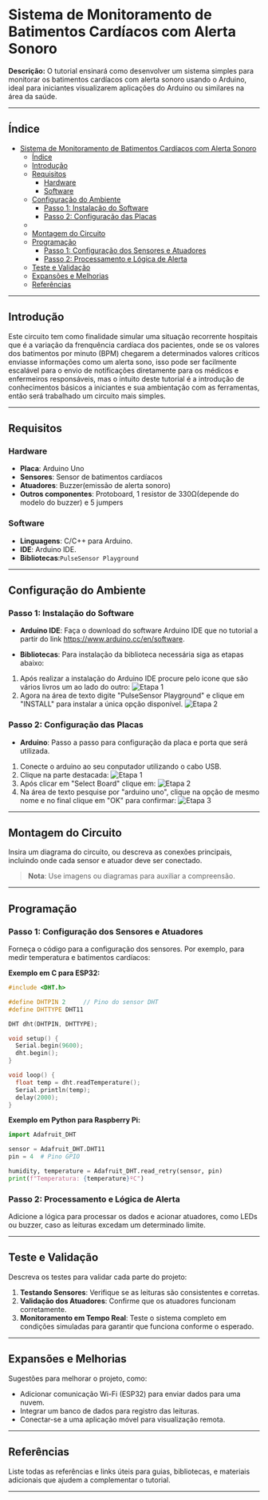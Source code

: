 # Sistema de Monitoramento de Batimentos Cardíacos com Alerta Sonoro

**Descrição:** O tutorial ensinará como desenvolver um sistema simples para monitorar os batimentos cardíacos com alerta sonoro usando o Arduino, ideal para iniciantes visualizarem aplicações do Arduino ou similares na área da saúde.

---

## Índice

- [Sistema de Monitoramento de Batimentos Cardíacos com Alerta Sonoro](#sistema-de-monitoramento-de-batimentos-cardíacos-com-alerta-sonoro)
  - [Índice](#índice)
  - [Introdução](#introdução)
  - [Requisitos](#requisitos)
    - [Hardware](#hardware)
    - [Software](#software)
  - [Configuração do Ambiente](#configuração-do-ambiente)
    - [Passo 1: Instalação do Software](#passo-1-instalação-do-software)
    - [Passo 2: Configuração das Placas](#passo-2-configuração-das-placas)
  - [](#)
  - [Montagem do Circuito](#montagem-do-circuito)
  - [Programação](#programação)
    - [Passo 1: Configuração dos Sensores e Atuadores](#passo-1-configuração-dos-sensores-e-atuadores)
    - [Passo 2: Processamento e Lógica de Alerta](#passo-2-processamento-e-lógica-de-alerta)
  - [Teste e Validação](#teste-e-validação)
  - [Expansões e Melhorias](#expansões-e-melhorias)
  - [Referências](#referências)

---

## Introdução

Este circuito tem como finalidade simular uma situação recorrente hospitais que é a variação da frenquência cardíaca dos pacientes, onde se os valores dos batimentos por minuto (BPM) chegarem a determinados valores críticos enviasse informações como um alerta sono, isso pode ser facilmente escalável para o envio de notificações diretamente para os médicos e enfermeiros responsáveis, mas o intuito deste tutorial é a introdução de conhecimentos básicos a iniciantes e sua ambientação com as ferramentas, então será trabalhado um circuito mais simples.

---

## Requisitos

### Hardware

- **Placa**: Arduino Uno
- **Sensores**: Sensor de batimentos cardíacos
- **Atuadores**: Buzzer(emissão de alerta sonoro)
- **Outros componentes**: Protoboard, 1 resistor de 330Ω(depende do modelo do buzzer) e 5 jumpers

### Software

- **Linguagens**: C/C++ para Arduino.
- **IDE**: Arduino IDE.
- **Bibliotecas**:`PulseSensor Playground`

---

## Configuração do Ambiente

### Passo 1: Instalação do Software

- **Arduino IDE**: Faça o download do software Arduino IDE que no tutorial a partir do link https://www.arduino.cc/en/software.
  
- **Bibliotecas**: Para instalação da biblioteca necessária siga as etapas abaixo:
1. Após realizar a instalação do Arduino IDE procure pelo icone que são vários livros um ao lado do outro:
![Etapa 1](1-selecao-biblioteca.png)
2. Agora na área de texto digite "PulseSensor Playground" e clique em "INSTALL" para instalar a única opção disponível.
![Etapa 2](2-instalacao-biblioteca.png)

### Passo 2: Configuração das Placas

- **Arduino**: Passo a passo para configuração da placa e porta que será utilizada.
1. Conecte o arduino ao seu conputador utilizando o cabo USB.
2. Clique na parte destacada:
![Etapa 1](3-select-board.png)
3. Após clicar em "Select Board" clique em:
![Etapa 2](4-selecao-port.png)
4. Na área de texto pesquise por "arduino uno", clique na opção de mesmo nome e no final clique em "OK" para confirmar:
![Etapa 3](5-arduino-uno.png)
---

## Montagem do Circuito

Insira um diagrama do circuito, ou descreva as conexões principais, incluindo onde cada sensor e atuador deve ser conectado. 

> **Nota**: Use imagens ou diagramas para auxiliar a compreensão.

---

## Programação

### Passo 1: Configuração dos Sensores e Atuadores

Forneça o código para a configuração dos sensores. Por exemplo, para medir temperatura e batimentos cardíacos:

**Exemplo em C para ESP32:**

```cpp
#include <DHT.h>

#define DHTPIN 2     // Pino do sensor DHT
#define DHTTYPE DHT11 

DHT dht(DHTPIN, DHTTYPE);

void setup() {
  Serial.begin(9600);
  dht.begin();
}

void loop() {
  float temp = dht.readTemperature();
  Serial.println(temp);
  delay(2000);
}
```

**Exemplo em Python para Raspberry Pi:**

```python
import Adafruit_DHT

sensor = Adafruit_DHT.DHT11
pin = 4  # Pino GPIO

humidity, temperature = Adafruit_DHT.read_retry(sensor, pin)
print(f"Temperatura: {temperature}ºC")
```

### Passo 2: Processamento e Lógica de Alerta

Adicione a lógica para processar os dados e acionar atuadores, como LEDs ou buzzer, caso as leituras excedam um determinado limite.

---

## Teste e Validação

Descreva os testes para validar cada parte do projeto:

1. **Testando Sensores**: Verifique se as leituras são consistentes e corretas.
2. **Validação dos Atuadores**: Confirme que os atuadores funcionam corretamente.
3. **Monitoramento em Tempo Real**: Teste o sistema completo em condições simuladas para garantir que funciona conforme o esperado.

---

## Expansões e Melhorias

Sugestões para melhorar o projeto, como:

- Adicionar comunicação Wi-Fi (ESP32) para enviar dados para uma nuvem.
- Integrar um banco de dados para registro das leituras.
- Conectar-se a uma aplicação móvel para visualização remota.

---

## Referências

Liste todas as referências e links úteis para guias, bibliotecas, e materiais adicionais que ajudem a complementar o tutorial.

---